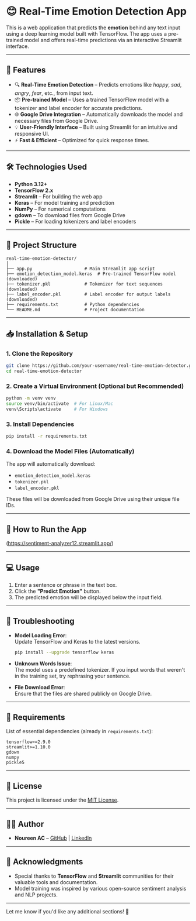 

# 😊 Real-Time Emotion Detection App

This is a web application that predicts the **emotion** behind any text input using a deep learning model built with TensorFlow. The app uses a pre-trained model and offers real-time predictions via an interactive Streamlit interface.

---

## 🚀 Features

- 🔍 **Real-Time Emotion Detection** – Predicts emotions like *happy*, *sad*, *angry*, *fear*, etc., from input text.  
- 📦 **Pre-trained Model** – Uses a trained TensorFlow model with a tokenizer and label encoder for accurate predictions.  
- 🌐 **Google Drive Integration** – Automatically downloads the model and necessary files from Google Drive.  
- 💡 **User-Friendly Interface** – Built using Streamlit for an intuitive and responsive UI.  
- ⚡ **Fast & Efficient** – Optimized for quick response times.

---

## 🛠️ Technologies Used

- **Python 3.12+**
- **TensorFlow 2.x**
- **Streamlit** – For building the web app
- **Keras** – For model training and prediction
- **NumPy** – For numerical computations
- **gdown** – To download files from Google Drive
- **Pickle** – For loading tokenizers and label encoders  

---

## 📂 Project Structure

```
real-time-emotion-detector/
│
├── app.py                    # Main Streamlit app script
├── emotion_detection_model.keras  # Pre-trained TensorFlow model (downloaded)
├── tokenizer.pkl             # Tokenizer for text sequences (downloaded)
├── label_encoder.pkl         # Label encoder for output labels (downloaded)
├── requirements.txt          # Python dependencies
└── README.md                 # Project documentation
```

---

## 📥 Installation & Setup

### 1. Clone the Repository
```bash
git clone https://github.com/your-username/real-time-emotion-detector.git
cd real-time-emotion-detector
```

### 2. Create a Virtual Environment (Optional but Recommended)
```bash
python -m venv venv
source venv/bin/activate  # For Linux/Mac
venv\Scripts\activate     # For Windows
```

### 3. Install Dependencies
```bash
pip install -r requirements.txt
```

### 4. Download the Model Files (Automatically)
The app will automatically download:
- `emotion_detection_model.keras`
- `tokenizer.pkl`
- `label_encoder.pkl`  

These files will be downloaded from Google Drive using their unique file IDs.

---

## 🚦 How to Run the App

(https://sentiment-analyzer12.streamlit.app/)

---

## 💻 Usage

1. Enter a sentence or phrase in the text box.  
2. Click the **"Predict Emotion"** button.  
3. The predicted emotion will be displayed below the input field.

---

## 🔧 Troubleshooting

- **Model Loading Error**:  
  Update TensorFlow and Keras to the latest versions.  
  ```bash
  pip install --upgrade tensorflow keras
  ```

- **Unknown Words Issue**:  
  The model uses a predefined tokenizer. If you input words that weren't in the training set, try rephrasing your sentence.

- **File Download Error**:  
  Ensure that the files are shared publicly on Google Drive.

---

## 📝 Requirements

List of essential dependencies (already in `requirements.txt`):

```
tensorflow>=2.9.0
streamlit>=1.10.0
gdown
numpy
pickle5
```

---

## 📜 License

This project is licensed under the [MIT License](https://opensource.org/licenses/MIT).

---

## 👨‍💻 Author

- **Noureen AC** – [GitHub](https://github.com/Nourin04) | [LinkedIn](https://linkedin.com/in/noureen-ac)

---

## 🙏 Acknowledgments

- Special thanks to **TensorFlow** and **Streamlit** communities for their valuable tools and documentation.
- Model training was inspired by various open-source sentiment analysis and NLP projects.

---

Let me know if you'd like any additional sections! 🚀

